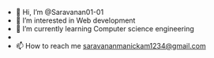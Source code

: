 - 👋 Hi, I’m @Saravanan01-01
- 👀 I’m interested in Web development
- 🌱 I’m currently learning Computer science engineering
-
- 📫 How to reach me saravananmanickam1234@gmail.com

<!---
Saravanan01-01/Saravanan01-01 is a ✨ special ✨ repository because its `README.md` (this file) appears on your GitHub profile.
You can click the Preview link to take a look at your changes.
--->
